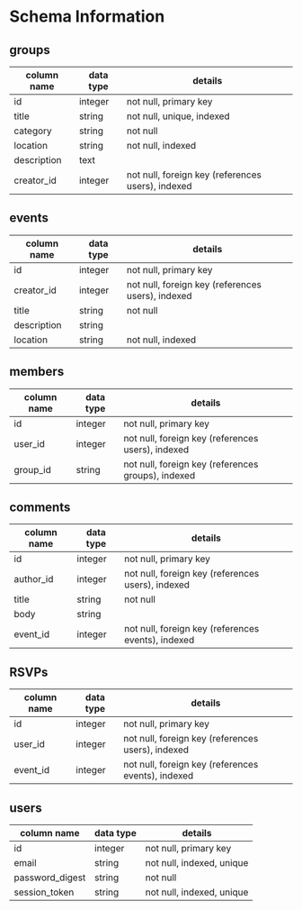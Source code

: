# Schema Information

## groups
column name | data type | details
------------|-----------|-----------------------
id          | integer   | not null, primary key
title       | string    | not null, unique, indexed
category    | string    | not null
location    | string    | not null, indexed
description | text      | 
creator_id  | integer   | not null, foreign key (references users), indexed

## events
column name | data type | details
------------|-----------|-----------------------
id          | integer   | not null, primary key
creator_id  | integer   | not null, foreign key (references users), indexed
title       | string    | not null
description | string    |
location    | string    | not null, indexed

## members
column name | data type | details
------------|-----------|-----------------------
id          | integer   | not null, primary key
user_id     | integer   | not null, foreign key (references users), indexed
group_id    | string    | not null, foreign key (references groups), indexed

## comments
column name | data type | details
------------|-----------|-----------------------
id          | integer   | not null, primary key
author_id   | integer   | not null, foreign key (references users), indexed
title       | string    | not null
body        | string    | 
event_id    | integer    | not null, foreign key (references events), indexed

## RSVPs
column name | data type | details
------------|-----------|-----------------------
id          | integer   | not null, primary key
user_id     | integer   | not null, foreign key (references users), indexed
event_id    | integer   | not null, foreign key (references events), indexed

## users
column name     | data type | details
----------------|-----------|-----------------------
id              | integer   | not null, primary key
email        | string    | not null, indexed, unique
password_digest | string    | not null
session_token   | string    | not null, indexed, unique

